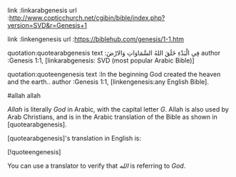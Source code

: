 link    :linkarabgenesis
url     :http://www.copticchurch.net/cgibin/bible/index.php?version=SVD&r=Genesis+1

link    :linkengenesis
url     :https://biblehub.com/genesis/1-1.htm

quotation:quotearabgenesis
text     :فِي الْبَدْءِ خَلَقَ اللهُ السَّمَاوَاتِ وَالارْضَ
author   :Genesis 1:1, [linkarabgenesis: SVD (most popular Arabic Bible)]

quotation:quoteengenesis
text     :In the beginning God created the heaven and the earth..
author   :Genesis 1:1, [linkengenesis:any English Bible].

#allah allah

_Allah_ is literally _God_ in Arabic, with the capital letter _G_.  Allah is
also used by Arab Christians, and is in the Arabic translation of the Bible as
shown in [quotearabgenesis].

[quotearabgenesis]'s translation in English is:

[!quoteengenesis]

You can use a translator to verify that _الله_ is referring to _God_.
